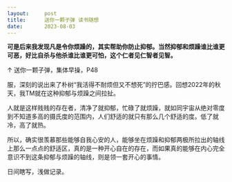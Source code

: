 ```yaml
---
layout:     post
title:      送你一颗子弹 读书随想
date:       2023-08-03
---
```



**可是后来我发现凡是令你烦躁的，其实帮助你防止抑郁。当然抑郁和烦躁谁比谁更可恶，好比自杀与他杀谁比谁更可怕，这个仁者见仁智者见智。**

↑ 送你一颗子弹，集体早操，P48

服，深刻的说出来了朴树“我活得不耐烦但又不想死”的拧巴感。回想2022年的秋天，我TM就在这种抑郁与烦躁之间拉扯。

人就是这样贱贱的存在者，清净了就抑郁，忙碌了就烦躁，就如同宇宙从绝对零度到不知道多高的摄氏度的范围内，人们舒适的就只有那么几个舒适的度。低了就冷，高了就热。

所以，确实很羡慕那些能够自我心安的人，能够坐在烦躁和抑郁两极所拉出的轴线上那么一点点的舒适区，真的是一种开心自在的存在，而如果真的能够在内心完全意识不到这条抑郁与烦躁的轴线，则是领一套开心的事情。

日间瞎写，浅做记录。
